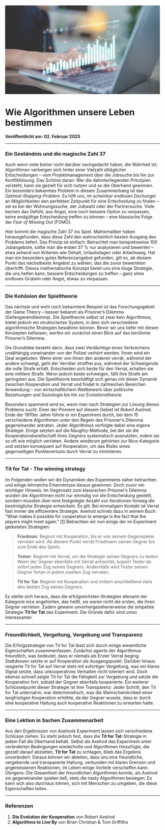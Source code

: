 ![Blogbild](/assets/images/Artikel-8.jpg)

# Wie Algorithmen unsere Leben bestimmen

**Veröffentlicht am: 02. Februar 2025**

---

### Ein Geständnis und die magische Zahl 37

Auch wenn viele bisher nicht darüber nachgedacht haben, die Wahrheit ist: Algorithmen verbergen sich hinter einer Vielzahl alltäglicher Entscheidungen – vom Projektmanagement über die Jobsuche bis hin zur Konfliktlösung. Das Schöne daran: Wer die dahinterliegenden Prinzipien versteht, kann sie gezielt für sich nutzen und so die Oberhand gewinnen. Ein besonders bekanntes Problem in diesem Zusammenhang ist das *Optimal-Stopping-Problem*. Es hilft uns, im scheinbar endlosen Dschungel an Möglichkeiten den perfekten Zeitpunkt für eine Entscheidung zu finden – sei es bei der Wohnungssuche, der Jobwahl oder der Partnersuche. Viele kennen das Gefühl, aus Angst, eine noch bessere Option zu verpassen, keine endgültige Entscheidung treffen zu können – eine klassische Folge der *Fear of Missing Out* (FOMO).

Hier kommt die magische Zahl 37 ins Spiel. Mathematiker haben herausgefunden, dass diese Zahl den wahrscheinlich besten Ausgang des Problems liefert. Das Prinzip ist einfach: Betrachtet man beispielsweise 100 Jobangebote, sollte man die ersten 37 % nur analysieren und bewerten – etwa anhand von Kriterien wie Gehalt, Urlaubstagen oder Arbeitsweg. Hat man ein besonders gutes Referenzangebot gefunden, gilt es, ab diesem Punkt das nächstbeste Angebot zu wählen, das die zuvor bewerteten übertrifft. Dieses mathematische Konzept bietet uns eine kluge Strategie, die uns helfen kann, bessere Entscheidungen zu treffen – ganz ohne endloses Grübeln oder Angst, etwas zu verpassen.

---

### Die Kohäsion der Spieltheorie

Das nächste und wohl noch bekanntere Beispiel ist das Forschungsgebiet der Game Theory – besser bekannt als Prisoner’s Dilemma (Gefangenendilemma). Die Spieltheorie selbst ist zwar kein Algorithmus, bietet jedoch ein strukturiertes System, in dem sich verschiedene algorithmische Strategien bewähren können. Bevor wir uns tiefer mit diesen Konzepten befassen, werfen wir zunächst einen Blick auf das berühmte Prisoner’s Dilemma.

Die Grundidee besteht darin, dass zwei Verdächtige eines Verbrechens unabhängig voneinander von der Polizei verhört werden. Ihnen wird ein Deal angeboten: Wenn einer von ihnen den anderen verrät, während der andere schweigt, geht der Verräter straffrei aus, während der Schweigende die volle Strafe erhält. Entscheiden sich beide für den Verrat, erhalten sie eine mittlere Strafe. Wenn jedoch beide schweigen, fällt ihre Strafe am geringsten aus. Die Spieltheorie beschäftigt sich genau mit dieser Dynamik zwischen Kooperation und Verrat und findet in zahlreichen Bereichen Anwendung – von wirtschaftlichem Wettbewerb über politische Beziehungen und Soziologie bis hin zur Evolutionstheorie.

Besonders spannend wird es, wenn man nach Strategien zur Lösung dieses Problems sucht. Einer der Pioniere auf diesem Gebiet ist *Robert Axelrod*. Ende der 1970er Jahre führte er ein Experiment durch, bei dem 15 verschiedene Algorithmen unter den Regeln des Prisoner’s Dilemma gegeneinander antraten. Jeder Algorithmus verfolgte dabei eine eigene Strategie. Einige setzten auf die Naughty-Methode, bei der sie die Kooperationsbereitschaft ihres Gegners systematisch ausnutzten, indem sie so oft wie möglich verrieten. Andere wiederum gehörten zur Nice-Kategorie und setzten konsequent auf Kooperation, um das Risiko eines gegenseitigen Punkteverlusts durch Verrat zu minimieren.

---

### Tit for Tat - The winning strategy

Im Folgenden wollen wir die Dynamiken des Experiments näher betrachten und einige lehrreiche Erkenntnisse daraus gewinnen. Doch zuvor ein wichtiger Hinweis: Im Gegensatz zum klassischen Prisoner’s Dilemma wurden die Algorithmen nicht nur einmalig vor die Entscheidung gestellt, sondern mussten über eine festgelegte Anzahl von Iterationen hinweg die bestmögliche Strategie entwickeln. Es gilt: Bei einmaligem Kontakt ist Verrat fast immer die effizientere Strategie. Axelrod schrieb dazu in seinem Buch: "What makes it possible for cooperation to emerge is the fact that the players might meet again." [[1]](#Referenzen) Betrachten wir nun einige der im Experiment getesteten Strategien:

> **Friedman**: Beginnt mit Kooperation, bis er von seinem Gegenspieler verraten wird. Ab diesem Punkt verrät Friedmann seinen Gegner bis zum Ende des Spiels.

> **Tester**: Beginnt mit Verrat, um die Strategie seines Gegners zu testen. Wenn der Gegner ebenfalls mit Verrat antwortet, kopiert Tester ab sofort jeden Zug seines Gegners. Andernfalls wird Tester seinen Gegner fortan in jedem zweiten Zug verraten.

> **Tit for Tat**: Beginnt mit Kooperation und imitiert anschließend stets den letzten Zug seines Gegners.

Es stellte sich heraus, dass die erfolgreichsten Strategien allesamt der Kategorie nice angehörten, das heißt, sie waren nicht die ersten, die ihren Gegner verrieten. Zudem gewann unvorhergesehenerweise die simpelste Strategie **Tit for Tat** das Experiment. Die Gründe dafür sind umso interessanter.

---

### Freundlichkeit, Vergeltung, Vergebung und Transparenz

Die Erfolgsstrategie von Tit for Tat lässt sich durch einige wesentliche Eigenschaften zusammenfassen. Zunächst agierte der Algorithmus freundlich, was bedeutet, dass er niemals als Erster Verrat beging. Stattdessen setzte er auf Kooperation als Ausgangspunkt. Darüber hinaus reagierte Tit for Tat auf Verrat stets mit sofortiger Vergeltung, was ein klares Signal setzte, dass unkooperatives Verhalten nicht toleriert wird. Doch ebenso schnell zeigte Tit for Tat die Fähigkeit zur Vergebung und setzte die Kooperation fort, sobald der Gegner ebenfalls kooperierte. Ein weiterer Schlüsselpunkt dieser Strategie ist ihre Transparenz: Jeder Schritt, den Tit for Tat unternahm, war deterministisch, was die Wahrscheinlichkeit einer langfristigen Kooperation erhöhte, da der Gegner wusste, dass er durch eine kooperative Haltung auch kooperative Reaktionen zu erwarten hatte.

---

### Eine Lektion in Sachen Zusammenarbeit

Aus den Ergebnissen von Axelrods Experiment lassen sich verschiedene Schlüsse ziehen. Es steht jedoch fest, dass die **Tit for Tat**-Strategie in jedem Fall die Oberhand behält. Selbst als Axelrod das Experiment unter veränderten Bedingungen wiederholte und Algorithmen hinzufügte, die gezielt darauf abzielten, **Tit for Tat** zu schlagen, blieb das Ergebnis unverändert. Daraus können wir ableiten, dass uns eine freundliche, vergebende und transparente Haltung, verbunden mit klaren Grenzen und angemessenen Reaktionen, im Leben einige Vorteile verschaffen kann. Übrigens: Die Gesamtheit der freundlichen Algorithmen konnte, als Axelrod sie gegeneinander spielen ließ, stets die nasty Algorithmen besiegen. Es kann sich also durchaus lohnen, sich mit Menschen zu umgeben, die diese Eigenschaften teilen.

---

### Referenzen

<a id="Referenzen"></a>

1. **Die Evolution der Kooperation** von Robert Axelrod
2. **Algorithms to Live By** von Brian Christian & Tom Griffiths
